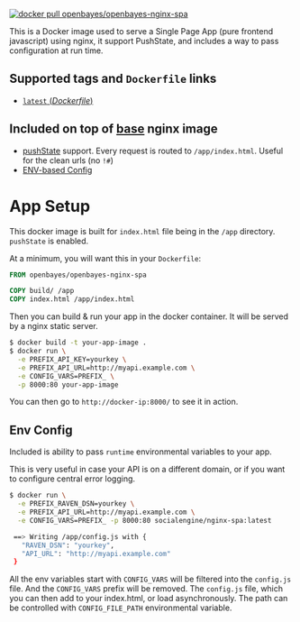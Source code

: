 [![docker pull openbayes/openbayes-nginx-spa][image shield]][docker hub]

This is a Docker image used to serve a Single Page App (pure frontend javascript) using nginx, it support PushState, and includes a way to pass configuration at run time.

## Supported tags and `Dockerfile` links

-	[`latest` (*Dockerfile*)][latest]

## Included on top of [base][base image] nginx image

- [pushState][push state] support. Every request is routed to `/app/index.html`. Useful for the clean urls (no `!#`)
- [ENV-based Config](#env-config)

# App Setup

This docker image is built for `index.html` file being in the `/app` directory. `pushState` is enabled.

At a minimum, you will want this in your `Dockerfile`:

```Dockerfile
FROM openbayes/openbayes-nginx-spa

COPY build/ /app
COPY index.html /app/index.html
```

Then you can build & run your app in the docker container. It will be served by a nginx static server.

```bash
$ docker build -t your-app-image .
$ docker run \
  -e PREFIX_API_KEY=yourkey \
  -e PREFIX_API_URL=http://myapi.example.com \
  -e CONFIG_VARS=PREFIX_ \
  -p 8000:80 your-app-image
```

You can then go to `http://docker-ip:8000/` to see it in action.

## Env Config

Included is ability to pass `runtime` environmental variables to your app.

This is very useful in case your API is on a different domain, or if you want to configure central error logging. 

```bash
$ docker run \
  -e PREFIX_RAVEN_DSN=yourkey \
  -e PREFIX_API_URL=http://myapi.example.com \
  -e CONFIG_VARS=PREFIX_ -p 8000:80 socialengine/nginx-spa:latest

 ==> Writing /app/config.js with { 
   "RAVEN_DSN": "yourkey", 
   "API_URL": "http://myapi.example.com"
 }
```

All the env variables start with `CONFIG_VARS` will be filtered into the `config.js` file. And the `CONFIG_VARS` prefix will be removed. The `config.js` file, which you can then add to your index.html, or load asynchronously. The path can be controlled with `CONFIG_FILE_PATH` environmental variable.

[push state]: https://developer.mozilla.org/en-US/docs/Web/API/History_API
[latest]: https://github.com/aisensiy/docker-nginx-spa/blob/master/Dockerfile
[base image]: https://github.com/nginxinc/docker-nginx
[image shield]: https://img.shields.io/badge/dockerhub-openbayes%2Fopenbayes--nginx--spa-blue.svg
[docker hub]: https://registry.hub.docker.com/u/openbayes/openbayes-nginx-spa/
